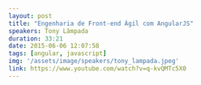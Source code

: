 ```yaml
---
layout: post
title: "Engenharia de Front-end Ágil com AngularJS"
speakers: Tony Lâmpada
duration: 33:21
date: 2015-06-06 12:07:58
tags: [angular, javascript]
img: '/assets/image/speakers/tony_lampada.jpeg'
link: https://www.youtube.com/watch?v=q-kvQMTc5X0
---
```

